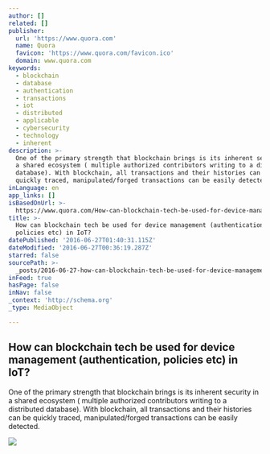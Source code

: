 ```yaml
---
author: []
related: []
publisher:
  url: 'https://www.quora.com'
  name: Quora
  favicon: 'https://www.quora.com/favicon.ico'
  domain: www.quora.com
keywords:
  - blockchain
  - database
  - authentication
  - transactions
  - iot
  - distributed
  - applicable
  - cybersecurity
  - technology
  - inherent
description: >-
  One of the primary strength that blockchain brings is its inherent security in
  a shared ecosystem ( multiple authorized contributors writing to a distributed
  database). With blockchain, all transactions and their histories can be
  quickly traced, manipulated/forged transactions can be easily detected.
inLanguage: en
app_links: []
isBasedOnUrl: >-
  https://www.quora.com/How-can-blockchain-tech-be-used-for-device-management-authentication-policies-etc-in-IoT
title: >-
  How can blockchain tech be used for device management (authentication,
  policies etc) in IoT?
datePublished: '2016-06-27T01:40:31.115Z'
dateModified: '2016-06-27T00:36:19.287Z'
starred: false
sourcePath: >-
  _posts/2016-06-27-how-can-blockchain-tech-be-used-for-device-management-authe.md
inFeed: true
hasPage: false
inNav: false
_context: 'http://schema.org'
_type: MediaObject

---
```

<article style=""><h1>How can blockchain tech be used for device management (authentication, policies etc) in IoT?</h1><p>One of the primary strength that blockchain brings is its inherent security in a shared ecosystem ( multiple authorized contributors writing to a distributed database). With blockchain, all transactions and their histories can be quickly traced, manipulated/forged transactions can be easily detected.</p><img src="https://qsf.ec.quoracdn.net/-images.new_grid.fb_share_default.pnge6dde9cfa6e03c43.png" /></article>